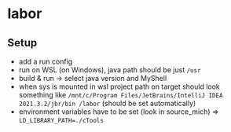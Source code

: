 # labor

## Setup

- add a run config
- run on WSL (on Windows), java path should be just `/usr`
- build & run -> select java version and MyShell
- when sys is mounted in wsl project path on target should look something like  ``/mnt/c/Program Files/JetBrains/IntelliJ IDEA 2021.3.2/jbr/bin /labor`` (should be set automatically)
- environment variables have to be set (look in source_mich) => ``LD_LIBRARY_PATH=./cTools``
